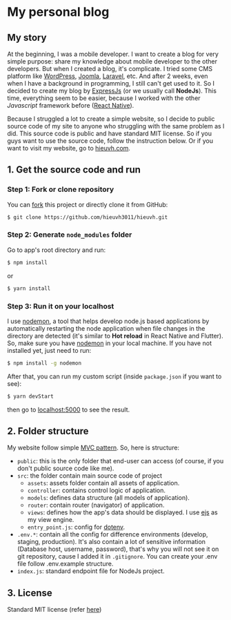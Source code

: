# My personal blog

## My story
At the beginning, I was a mobile developer. I want to create a blog for very simple purpose: share my knowledge about mobile developer to the other developers. But when I created a blog, it's complicate. I tried some CMS platform like [WordPress](https://wordpress.com/), [Joomla](https://www.joomla.org/), [Laravel](https://laravel.com/), etc. And after 2 weeks, even when I have a background in programming, I still can't get used to it. So I decided to create my blog by [ExpressJs](https://expressjs.com/) (or we usually call **NodeJs**). This time, everything seem to be easier, because I worked with the other *Javascript* framework before ([React Native](https://reactnative.dev/)). 

Because I struggled a lot to create a simple website, so I decide to public source code of my site to anyone who struggling with the same problem as I did. This source code is public and have standard MIT license. So if you guys want to use the source code, follow the instruction below. Or if you want to visit my website, go to [hieuvh.com](https://hieuvh.com).

## 1. Get the source code and run
### Step 1: Fork or clone repository
You can [fork](https://docs.github.com/en/free-pro-team@latest/github/getting-started-with-github/fork-a-repo) this project or directly clone it from GitHub: 
```bash
$ git clone https://github.com/hieuvh3011/hieuvh.git
```
### Step 2: Generate `node_modules` folder
Go to app's root directory and run: 
```bash
$ npm install
```
or 
```bash
$ yarn install
```
### Step 3: Run it on your localhost
I use [nodemon](https://www.npmjs.com/package/nodemon), a tool that helps develop node.js based applications by automatically restarting the node application when file changes in the directory are detected (it's similar to **Hot reload** in React Native and Flutter). So, make sure you have [nodemon](https://www.npmjs.com/package/nodemon) in your local machine. If you have not installed yet, just need to run: 
```bash
$ npm install -g nodemon
```
After that, you can run my custom script (inside `package.json` if you want to see): 
```bash
$ yarn devStart
```
then go to [localhost:5000](https://localhost:5000) to see the result.

## 2. Folder structure
My website follow simple [MVC pattern](https://developer.mozilla.org/en-US/docs/Glossary/MVC). So, here is structure: 

- `public`: this is the only folder that end-user can access (of course, if you don't public source code like me).
- `src`: the folder contain main source code of project
  - `assets`: assets folder contain all assets of application.
  - `controller`: contains control logic of application.
  - `models`: defines data structure (all models of application).
  - `router`: contain router (navigator) of application.
  - `views`: defines how the app's data should be displayed. I use [ejs](https://ejs.co/) as my view engine.
  - `entry_point.js`: config for [dotenv](https://www.npmjs.com/package/dotenv).
- `.env.*`: contain all the config for difference environments (develop, staging, production). It's also contain a lot of sensitive information (Database host, username, password), that's why you will not see it on git repository, cause I added it in `.gitignore`. You can create your .env file follow .env.example structure.
- `index.js`: standard endpoint file for NodeJs project.

## 3. License
Standard MIT license (refer [here](https://opensource.org/licenses/MIT))